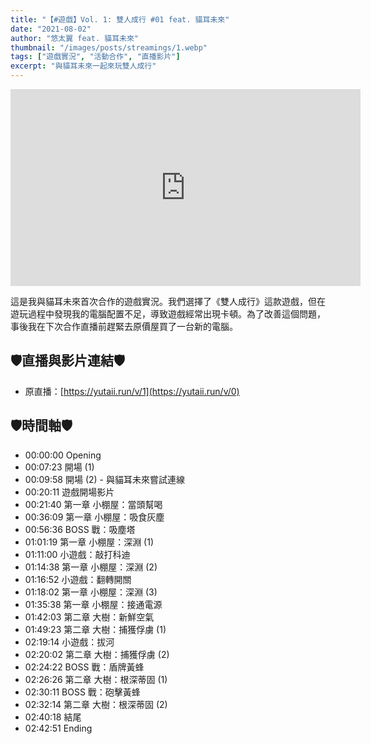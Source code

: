 ```yaml
---
title: "【#遊戲】Vol. 1: 雙人成行 #01 feat. 貓耳未來"
date: "2021-08-02"
author: "悠太翼 feat. 貓耳未來"
thumbnail: "/images/posts/streamings/1.webp"
tags: ["遊戲實況", "活動合作", "直播影片"]
excerpt: "與貓耳未來一起來玩雙人成行"
---
```

<iframe width="560" height="315" src="https://www.youtube.com/embed/Bb5PbxXB7lQ?si=MbyrFGxSPVb-IRwJ" title="YouTube video player" frameborder="0" allow="accelerometer; autoplay; clipboard-write; encrypted-media; gyroscope; picture-in-picture; web-share" referrerpolicy="strict-origin-when-cross-origin" allowfullscreen></iframe>

這是我與貓耳未來首次合作的遊戲實況。我們選擇了《雙人成行》這款遊戲，但在遊玩過程中發現我的電腦配置不足，導致遊戲經常出現卡頓。為了改善這個問題，事後我在下次合作直播前趕緊去原價屋買了一台新的電腦。

## 🛡️直播與影片連結🛡️
- 原直播：[https://yutaii.run/v/1](https://yutaii.run/v/0)

## 🛡️時間軸🛡️
- 00:00:00 Opening
- 00:07:23 開場 (1)
- 00:09:58 開場 (2) - 與貓耳未來嘗試連線
- 00:20:11 遊戲開場影片
- 00:21:40 第一章 小棚屋：當頭幫喝
- 00:36:09 第一章 小棚屋：吸食灰塵
- 00:56:36 BOSS 戰：吸塵塔
- 01:01:19 第一章 小棚屋：深淵 (1)
- 01:11:00 小遊戲：敲打科迪
- 01:14:38 第一章 小棚屋：深淵 (2)
- 01:16:52 小遊戲：翻轉開關
- 01:18:02 第一章 小棚屋：深淵 (3)
- 01:35:38 第一章 小棚屋：接通電源
- 01:42:03 第二章 大樹：新鮮空氣
- 01:49:23 第二章 大樹：捕獲俘虜 (1)
- 02:19:14 小遊戲：拔河
- 02:20:02 第二章 大樹：捕獲俘虜 (2)
- 02:24:22 BOSS 戰：盾牌黃蜂
- 02:26:26 第二章 大樹：根深蒂固 (1)
- 02:30:11 BOSS 戰：砲擊黃蜂
- 02:32:14 第二章 大樹：根深蒂固 (2)
- 02:40:18 結尾
- 02:42:51 Ending
